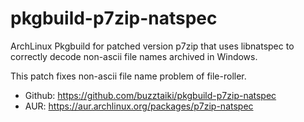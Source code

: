 # pkgbuild-p7zip-natspec

ArchLinux Pkgbuild for patched version p7zip that uses libnatspec to correctly decode non-ascii file names archived in Windows.

This patch fixes non-ascii file name problem of file-roller.

- Github: https://github.com/buzztaiki/pkgbuild-p7zip-natspec
- AUR: https://aur.archlinux.org/packages/p7zip-natspec
